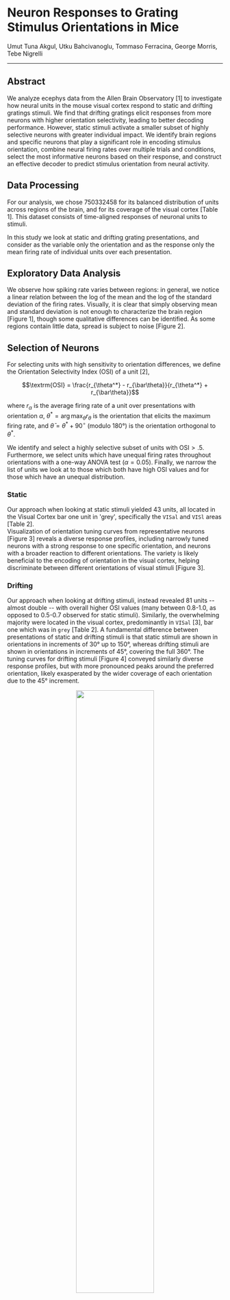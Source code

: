 # Neuron Responses to Grating Stimulus Orientations in Mice

Umut Tuna Akgul, Utku Bahcivanoglu, Tommaso Ferracina, George Morris, Tebe Nigrelli

---

## Abstract

We analyze ecephys data from the Allen Brain Observatory [1] to investigate how neural units in the mouse visual cortex respond to static and drifting gratings stimuli. We find that drifting gratings elicit responses from more neurons with higher orientation selectivity, leading to better decoding performance. However, static stimuli activate a smaller subset of highly selective neurons with greater individual impact. We identify brain regions and specific neurons that play a significant role in encoding stimulus orientation, combine neural firing rates over multiple trials and conditions, select the most informative neurons based on their response, and construct an effective decoder to predict stimulus orientation from neural activity.

## Data Processing

For our analysis, we chose $750332458$ for its balanced distribution of units across regions of the brain, and for its coverage of the visual cortex [Table 1].  This dataset consists of time-aligned responses of neuronal units to stimuli.

In this study we look at static and drifting grating presentations, and consider as the variable only the orientation and as the response only the mean firing rate of individual units over each presentation.

## Exploratory Data Analysis

We observe how spiking rate varies between regions: in general, we notice a linear relation between the log of the mean and the log of the standard deviation of the firing rates. Visually, it is clear that simply observing mean and standard deviation is not enough to characterize the brain region [Figure 1], though some qualitative differences can be identified. As some regions contain little data, spread is subject to noise [Figure 2].

## Selection of Neurons

For selecting units with high sensitivity to orientation differences, we define the Orientation Selectivity Index (OSI) of a unit [2],

$$\textrm{OSI} = \frac{r_{\theta^*} - r_{\bar\theta}}{r_{\theta^*} + r_{\bar\theta}}$$

where $r_\alpha$ is the average firing rate of a unit over presentations with orientation $\alpha$, $\theta^* = \arg\max_\theta r_\theta$ is the orientation that elicits the maximum firing rate, and $\bar{\theta} = \theta^* + 90^\circ$ (modulo 180°) is the orientation orthogonal to $\theta^*$.

We identify and select a highly selective subset of units with $\textrm{OSI} > .5$.  Furthermore, we select units which have unequal firing rates throughout orientations with a one-way ANOVA test ($\alpha = 0.05$).  Finally, we narrow the list of units we look at to those which both have high OSI values and for those which have an unequal distribution.

### Static

Our approach when looking at static stimuli yielded 43 units, all located in the Visual Cortex bar one unit in 'grey', specifically the `VISal` and `VISl` areas [Table 2].  
Visualization of orientation tuning curves from representative neurons [Figure 3] reveals a diverse response profiles, including narrowly tuned neurons with a strong response to one specific orientation, and neurons with a broader reaction to different orientations.
The variety is likely beneficial to the encoding of orientation in the visual cortex, helping discriminate between different orientations of visual stimuli [Figure 3].

### Drifting

Our approach when looking at drifting stimuli, instead revealed 81 units -- almost double -- with overall higher OSI values (many between 0.8-1.0, as opposed to 0.5-0.7 observed for static stimuli). Similarly, the overwhelming majority were located in the visual cortex, predominantly in `VISal` [3], bar one which was in `grey` [Table 2]. A fundamental difference between presentations of static and drifting stimuli is that static stimuli are shown in orientations in increments of 30° up to 150°, whereas drifting stimuli are shown in orientations in increments of 45°, covering the full 360°. The tuning curves for drifting stimuli [Figure 4] conveyed similarly diverse response profiles, but with more pronounced peaks around the preferred orientation, likely exasperated by the wider coverage of each orientation due to the 45° increment.

<div align="center">
  <img src="report_images/drifting_unit_mean_orientation.png" width="60%">
  <p><strong>Figure 1:</strong> Mean orientation preference of drifting units</p>
</div>

One interesting phenomenon is the existence of units which show a response to orientations which are 180° apart [Figure 1].  This behaviour suggests these units are more responsive to orinetation than direction of the drifting grating.

For this, we define the Direction Sensitivity Index (DSI) [4], which is the same as the OSI, but where $\bar\theta$ is opposite to $\theta^*$ as opposed to orthogonal.  Only 8 units exhibited a DSI value greater than 0.5, which supports our hypothesis that more units are correlated to orientation than to the drifting itself.

## Decoding Orientation from Neural Activity

To assess whether the activity patterns of orientation-selective neurons could reliably predict stimulus orientation, we implemented a machine learning approach using the spike counts of selected neurons as features. The static dataset consisted of spike count responses to static grating stimuli presented at six distinct orientations. Whereas the drifting dataset the same but from 8 distinct orientations as direction is considered. The classification task involved predicting the stimulus orientation from the corresponding neural activity patterns.

### Data Preparation and Model Training
We constructed a feature matrix with stimulus presentations as rows and the spike counts of a selected neuron as columns, with the target variable being the orientation values. Prior to model training, the dataset was stratified and split into training (70%) and testing (30%) sets to ensure proportional representation of orientation classes. We ended up with 20 presentations per orientation for static dataset whereas only 5 presentations per orientation for drifting dataset, a limitation to be considered. Features were standardized using z score normalization to account for differences in baseline firing rates. We then considered Random Forest Models, SVM with linear kernel and Logistic Regression.

### Classification performance

For static, all models performed with accuracy near 0.85 [Table 3], while drifting performed with near perfect accuracy [Table 4]. In both datasets, logistic regression performed best. The difference in performance can be explained by having more orientation-selective features (81 from 43), with these neurons having higher OSI values, though the existence of resolution changes between static and drifting gratings is possibly affecting decoding. Moreover, our model is limited by having 5 stimulus presentations for drifting and 20 for static.

### Cross condition analysis between static and drifting stimuli

At this point we wanted to dig deeper into the difference in OSI between static and drifting gratings by looking at the distribution of the OSI values [Figure 5].

<div align="center">
<table>
  <tr>
    <th>Measure</th>
    <th>Static Gratings</th>
    <th>Drifting Gratings</th>
  </tr>
  <tr>
    <td>Skewness</td>
    <td>2.258</td>
    <td>1.937</td>
  </tr>
  <tr>
    <td>Kurtosis</td>
    <td>5.009</td>
    <td>3.397</td>
  </tr>
</table>
</div>

The distribution is highly non-normal: few neurons have a high OSI and are responsible for interpreting orientation.

Drifting activates more neurons with high OSI overall.

Static distribution has higher kurtosis (5.009 > 3.397) indicating a narrower sharper peak and heavier tails than drifting. This suggests fewer relatively higher tuned neurons: the drifting nature of the grating is a kind of noise which triggers a greater response. Interestingly we see these results in the feature selection of our random forest models for static and drifting. For static fewer units make up a relatively much larger impact on the models decision than for drifting gratings. As for drifting many units have a high OSI value.

#### Distribution and Overlap of Selective Neurons Across Regions

The distribution of well-tuned neurons across brain regions is very similar, with approximately twice as many well-tuned neurons for drifting compared to static gratings [Figure 6]. Notably, VISl appears to have greater relative importance for static stimuli, whereas VISrl is more prominent for drifting. Furthermore, of the 43 units identified as significant for static gratings, 29 were also significant for drifting gratings. This substantial overlap indicates that many of the same neurons are involved in processing orientation for both stimulus types, which aligns with expectations.

## Limitations and Further Work

Comparing model performance between static and drifting gratings is limited by the high discrepancy in resolution: static has 30° and while 45° in drifting. Further study should eliminate this discrepancy. However, this does not limit comparative analysis for OSI as this uses orthogonal values for stimulus count, the same for both. Our decoder results are further limited by the small number of presentations per orientation. 20 and 5 for static and drifting respectively. This investigation was limited to a single session, for a mouse. Repeating the study with other sessions would validate results. Additionally, our analysis relied solely on mean firing rates across trials, which may overlook informative temporal response patterns that could enhance decoding performance or reveal finer aspects of orientation encoding. Finally, another limitation lies in the nature of the stimulus gratings. For static gratings the spatial frequencies and phases also vary while in drifting the temporal frequency varies. More stringent analysis should control these variables and keep them constant over presentations.

## Conclusion

It is possible to decode gratings orientation from neural response using spike counts. This method is especially effective in drifting gratings, where units have higher OSI values and are selective. However, OSI values for selective neurons in static gratings are much higher, as is apparent from higher kurtosis, and is confirmed by feature importance in the model.

---

## References

[1] Allen Brain Observatory

[2] Ringach DL, Shapley RM, Hawken MJ. Orientation selectivity in macaque V1: diversity and laminar dependence. J Neurosci. 2002

[3] Wang Q, Burkhalter A. Area map of mouse visual cortex. J Comp Neurol. 2007

[4] Niell CM, Stryker MP. Highly selective receptive fields in mouse visual cortex. J Neurosci. 2008

---

## Appendix

<div align="center">
<table>
  <tr>
    <th>region</th>
    <th>Total</th>
    <th>Static</th>
    <th>Drifting</th>
  </tr>
  <tr><td>grey</td><td>558</td><td>1</td><td>1</td></tr>
  <tr><td>VISal</td><td>71</td><td>15</td><td>29</td></tr>
  <tr><td>VISp</td><td>63</td><td>9</td><td>19</td></tr>
  <tr><td>VISam</td><td>60</td><td>6</td><td>13</td></tr>
  <tr><td>VISrl</td><td>44</td><td>2</td><td>9</td></tr>
  <tr><td>VISl</td><td>38</td><td>10</td><td>10</td></tr>
  <tr><td>VISpm</td><td>19</td><td>0</td><td>2</td></tr>
  <tr><td>CA1</td><td>16</td><td>0</td><td>0</td></tr>
  <tr><td>CA3</td><td>15</td><td>0</td><td>0</td></tr>
  <tr><td>DG</td><td>7</td><td>0</td><td>0</td></tr>
</table>
<p><strong>Table 1, 2, and 3 combined:</strong> Distribution of units across brain regions for all conditions: total, static gratings, and drifting gratings.</p>
</div>

<div style="display: flex; justify-content: center; gap: 20px;">
  <div style="text-align: center; width: 48%;">
    <img src="report_images/unit_firing_rate_statistics.png" style="width: 100%;">
    <p><strong>Figure 2:</strong> Firing rate statistics across brain regions.</p>
  </div>
  <div style="text-align: center; width: 48%;">
    <img src="report_images/unit_firing_rate_statistics_single.png" style="width: 100%;">
    <p><strong>Figure 3:</strong> Individual firing rate statistics for each brain region.</p>
  </div>
</div>

<div align="center">
  <div style="width:48%; float:left;">
    <img src="report_images/spike_mean_comparison.png" width="100%">
    <p><strong>Figure 4a:</strong> Spike mean: static, drifting</p>
  </div>
  <div style="width:48%; float:right;">
    <img src="report_images/spike_CV_comparison.png" width="100%">
    <p><strong>Figure 4b:</strong> Spike CV: static and drifting</p>
  </div>
  <div style="clear:both;"></div>
  <p><strong>Figure 4:</strong> Comparison of spike mean and coefficient of variation between static and drifting gratings.</p>
</div>

<div align="center">
  <img src="report_images/static_tuning_curves.png" width="100%">
  <p><strong>Figure 5:</strong> Tuning curves for static gratings.</p>
</div>

<div align="center">
  <img src="report_images/Drifting_tuning_curves.png" width="100%">
  <p><strong>Figure 6:</strong> Tuning curves for drifting gratings.</p>
</div>

<div align="center">
  <div style="width:48%; float:left;">
    <img src="report_images/static_feature_selection.png" width="100%">
    <p><strong>Figure 7a:</strong> Static gratings</p>
  </div>
  <div style="width:48%; float:right;">
    <img src="report_images/drifting_feature_selection.png" width="100%">
    <p><strong>Figure 7b:</strong> Drifting gratings</p>
  </div>
  <div style="clear:both;"></div>
  <p><strong>Figure 7:</strong> Feature selection results for static and drifting gratings.</p>
</div>

<div align="center">
  <div style="width:48%; float:left;">
    <img src="report_images/static_random_forest_confusion_matrix.png" width="100%">
    <p><strong>Figure 8a:</strong> Static gratings</p>
  </div>
  <div style="width:48%; float:right;">
    <img src="report_images/drifting_random_forest_confusion_matrix.png" width="100%">
    <p><strong>Figure 8b:</strong> Drifting gratings</p>
  </div>
  <div style="clear:both;"></div>
  <p><strong>Figure 8:</strong> Random Forest confusion matrices for static and drifting gratings.</p>
</div>

<div align="center">
  <img src="report_images/static_SVM_LogR_confusion_matrix.png" width="100%">
  <p><strong>Figure 9:</strong> SVM and Logistic Regression confusion matrices for static gratings.</p>
</div>

<div align="center">
<table>
  <tr>
    <th>Static</th>
    <th>Accuracy</th>
  </tr>
  <tr>
    <td>Random Forest</td>
    <td>0.8611</td>
  </tr>
  <tr>
    <td>SVM</td>
    <td>0.8333</td>
  </tr>
  <tr>
    <td>Logistic Regression</td>
    <td>0.8889</td>
  </tr>
</table>
  <p><strong>Table 3:</strong> Classification accuracy for static gratings.
  </p>
</div>

Feature selection for static gratings is visualized in Figure 7a in the Appendix. The confusion matrices for Random Forest, SVM, and Logistic Regression models for static gratings are presented in Figures 8a and 9 in the Appendix.

<div align="center">
<table>
  <tr>
    <th>Drifting</th>
    <th>Accuracy</th>
  </tr>
  <tr>
    <td>Random Forest</td>
    <td>0.9167</td>
  </tr>
  <tr>
    <td>SVM</td>
    <td>1.0000</td>
  </tr>
  <tr>
    <td>Logistic Regression</td>
    <td>1.0000</td>
  </tr>
</table>
  <p><strong>Table 4:</strong> Classification accuracy for drifting gratings.
  </p>
</div>

Feature selection for drifting gratings is visualized in Figure 7b in the Appendix. The confusion matrices for Random Forest, SVM, and Logistic Regression models for drifting gratings are presented in Figures 8b and 10 in the Appendix.

<div align="center">
  <img src="report_images/drifting_SVM_LogR_confusion_matrix.png" width="100%">
  <p><strong>Figure 10:</strong> SVM and Logistic Regression confusion matrices for drifting gratings.</p>
</div>

<div align="center">
  <div style="width:48%; float:left;">
    <img src="report_images/tuning_curves_comparison.png" width="100%">
    <p><strong>Figure 11a:</strong> Tuning curves: static vs. drifting.</p>
  </div>
  <div style="width:48%; float:right;">
    <img src="report_images/tuned_neurons_region.png" width="100%">
    <p><strong>Figure 11b:</strong> Orientation-selective neurons by region.</p>
  </div>
  <div style="clear:both;"></div>
  <p><strong>Figure 11:</strong> Comparison of Static and Drifting responses for orientation-selective neurons.</p>
</div>
